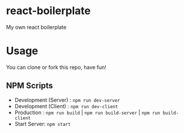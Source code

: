 # react-boilerplate
My own react boilerplate 

# Usage
You can clone or fork this repo, have fun!

## NPM Scripts
- Development (Server) : `npm run dev-server`
- Development (Client) : `npm run dev-client`
- Production : `npm run build` | `npm run build-server` | `npm run build-client`
- Start Server: `npm start`
